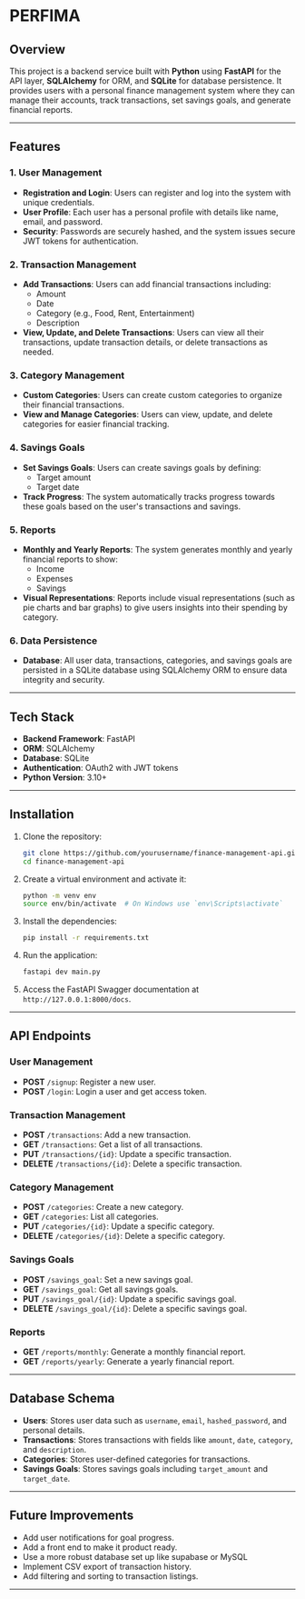 # PERFIMA

## Overview

This project is a backend service built with **Python** using **FastAPI** for the API layer, **SQLAlchemy** for ORM, and **SQLite** for database persistence. It provides users with a personal finance management system where they can manage their accounts, track transactions, set savings goals, and generate financial reports.

---

## Features

### 1. **User Management**
   - **Registration and Login**: Users can register and log into the system with unique credentials.
   - **User Profile**: Each user has a personal profile with details like name, email, and password.
   - **Security**: Passwords are securely hashed, and the system issues secure JWT tokens for authentication.

### 2. **Transaction Management**
   - **Add Transactions**: Users can add financial transactions including:
     - Amount
     - Date
     - Category (e.g., Food, Rent, Entertainment)
     - Description
   - **View, Update, and Delete Transactions**: Users can view all their transactions, update transaction details, or delete transactions as needed.

### 3. **Category Management**
   - **Custom Categories**: Users can create custom categories to organize their financial transactions.
   - **View and Manage Categories**: Users can view, update, and delete categories for easier financial tracking.

### 4. **Savings Goals**
   - **Set Savings Goals**: Users can create savings goals by defining:
     - Target amount
     - Target date
   - **Track Progress**: The system automatically tracks progress towards these goals based on the user's transactions and savings.

### 5. **Reports**
   - **Monthly and Yearly Reports**: The system generates monthly and yearly financial reports to show:
     - Income
     - Expenses
     - Savings
   - **Visual Representations**: Reports include visual representations (such as pie charts and bar graphs) to give users insights into their spending by category.

### 6. **Data Persistence**
   - **Database**: All user data, transactions, categories, and savings goals are persisted in a SQLite database using SQLAlchemy ORM to ensure data integrity and security.

---

## Tech Stack

- **Backend Framework**: FastAPI
- **ORM**: SQLAlchemy
- **Database**: SQLite
- **Authentication**: OAuth2 with JWT tokens
- **Python Version**: 3.10+

---

## Installation

1. Clone the repository:

   ```bash
   git clone https://github.com/yourusername/finance-management-api.git
   cd finance-management-api
   ```

2. Create a virtual environment and activate it:

   ```bash
   python -m venv env
   source env/bin/activate  # On Windows use `env\Scripts\activate`
   ```

3. Install the dependencies:

   ```bash
   pip install -r requirements.txt
   ```

4. Run the application:

   ```bash
   fastapi dev main.py
   ```

6. Access the FastAPI Swagger documentation at `http://127.0.0.1:8000/docs`.

---

## API Endpoints

### **User Management**

- **POST** `/signup`: Register a new user.
- **POST** `/login`: Login a user and get access token.

### **Transaction Management**

- **POST** `/transactions`: Add a new transaction.
- **GET** `/transactions`: Get a list of all transactions.
- **PUT** `/transactions/{id}`: Update a specific transaction.
- **DELETE** `/transactions/{id}`: Delete a specific transaction.

### **Category Management**

- **POST** `/categories`: Create a new category.
- **GET** `/categories`: List all categories.
- **PUT** `/categories/{id}`: Update a specific category.
- **DELETE** `/categories/{id}`: Delete a specific category.

### **Savings Goals**

- **POST** `/savings_goal`: Set a new savings goal.
- **GET** `/savings_goal`: Get all savings goals.
- **PUT** `/savings_goal/{id}`: Update a specific savings goal.
- **DELETE** `/savings_goal/{id}`: Delete a specific savings goal.

### **Reports**

- **GET** `/reports/monthly`: Generate a monthly financial report.
- **GET** `/reports/yearly`: Generate a yearly financial report.

---

## Database Schema

- **Users**: Stores user data such as `username`, `email`, `hashed_password`, and personal details.
- **Transactions**: Stores transactions with fields like `amount`, `date`, `category`, and `description`.
- **Categories**: Stores user-defined categories for transactions.
- **Savings Goals**: Stores savings goals including `target_amount` and `target_date`.

---

## Future Improvements

- Add user notifications for goal progress.
- Add a front end to make it product ready.
- Use a more robust database set up like supabase or MySQL
- Implement CSV export of transaction history.
- Add filtering and sorting to transaction listings.

---
